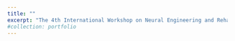 ```yaml
---
title: ""
excerpt: "The 4th International Workshop on Neural Engineering and Rehabilitation, 2023/8. <br/><img src='/images/gallery1.jpg'>"
#collection: portfolio
---
```



